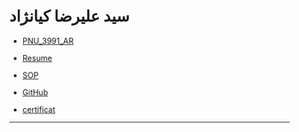 # سید علیرضا کیانژاد 


- [PNU_3991_AR](https://github.com/kianejad/PNU_3991_AR)

- [Resume](https://kianejad.github.io/CVE/) 

- [SOP](https://kianejad.github.io/SOP/)

- [GitHub](https://github.comkianejad/)

- [certificat](https://github.com/kianejad/certificate/blob/main/WhatsApp%20Image%202020-11-04%20at%2022.49.53%20(2).jpeg)


-----------------

